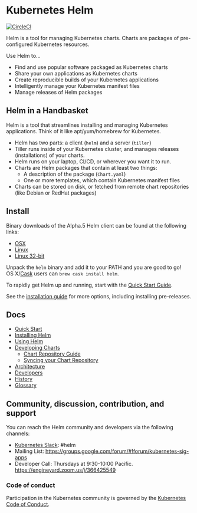# Kubernetes Helm

[![CircleCI](https://circleci.com/gh/kubernetes/helm.svg?style=svg)](https://circleci.com/gh/kubernetes/helm)

Helm is a tool for managing Kubernetes charts. Charts are packages of
pre-configured Kubernetes resources.

Use Helm to...

- Find and use popular software packaged as Kubernetes charts
- Share your own applications as Kubernetes charts
- Create reproducible builds of your Kubernetes applications
- Intelligently manage your Kubernetes manifest files
- Manage releases of Helm packages

## Helm in a Handbasket

Helm is a tool that streamlines installing and managing Kubernetes applications.
Think of it like apt/yum/homebrew for Kubernetes.

- Helm has two parts: a client (`helm`) and a server (`tiller`)
- Tiller runs inside of your Kubernetes cluster, and manages releases (installations)
  of your charts.
- Helm runs on your laptop, CI/CD, or wherever you want it to run.
- Charts are Helm packages that contain at least two things:
  - A description of the package (`Chart.yaml`)
  - One or more templates, which contain Kubernetes manifest files
- Charts can be stored on disk, or fetched from remote chart repositories
  (like Debian or RedHat packages)

## Install

Binary downloads of the Alpha.5 Helm client can be found at the following links:

- [OSX](http://storage.googleapis.com/kubernetes-helm/helm-v2.0.0-alpha.5-darwin-amd64.tar.gz)
- [Linux](http://storage.googleapis.com/kubernetes-helm/helm-v2.0.0-alpha.5-linux-amd64.tar.gz)
- [Linux 32-bit](http://storage.googleapis.com/kubernetes-helm/helm-v2.0.0-alpha.5-linux-386.tar.gz)

Unpack the `helm` binary and add it to your PATH and you are good to go! OS X/[Cask](https://caskroom.github.io/) users can `brew cask install helm`.

To rapidly get Helm up and running, start with the [Quick Start Guide](docs/quickstart.md).

See the [installation guide](docs/install.md) for more options,
including installing pre-releases.


## Docs

- [Quick Start](docs/quickstart.md)
- [Installing Helm](docs/install.md)
- [Using Helm](docs/using_helm.md)
- [Developing Charts](docs/charts.md)
	- [Chart Repository Guide](docs/chart_repository.md)
	- [Syncing your Chart Repository](docs/chart_repository_sync_example.md)
- [Architecture](docs/architecture.md)
- [Developers](docs/developers.md)
- [History](docs/history.md)
- [Glossary](docs/glossary.md)

## Community, discussion, contribution, and support

You can reach the Helm community and developers via the following channels:

- [Kubernetes Slack](https://slack.k8s.io): #helm
- Mailing List: https://groups.google.com/forum/#!forum/kubernetes-sig-apps
- Developer Call: Thursdays at 9:30-10:00 Pacific. https://engineyard.zoom.us/j/366425549

### Code of conduct

Participation in the Kubernetes community is governed by the [Kubernetes Code of Conduct](code-of-conduct.md).
